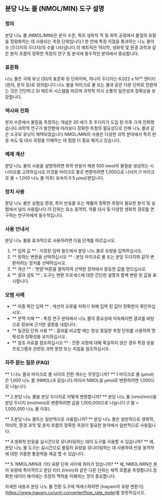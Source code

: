 ## 분당 나노 몰 (NMOL/MIN) 도구 설명

### 정의
분당 나노 몰 (NMOL/MIN)은 분자 수준, 특히 생화학 적 및 화학 공정에서 물질의 유량을 정량화하는 데 사용되는 측정 단위입니다.1 분 안에 특정 지점을 통과하는 나노 몰의 수 (두더지의 두더지)의 수를 나타냅니다.이 메트릭은 약리학, 생화학 및 환경 과학과 같은 분자 흐름의 정확한 측정이 연구 및 분석에 필수적인 분야에서 중요합니다.

### 표준화
나노 몰은 국제 유닛 (SI)의 표준화 된 단위이며, 하나의 두더지는 6.022 x 10²³ 엔티티 (원자, 분자 등)로 정의됩니다.나노 몰을 마이크로 몰 또는 몰과 같은 다른 단위로 전환하는 것은 간단하고 SI 메트릭 시스템을 따르며 과학적 의사 소통의 일관성과 정확성을 보장합니다.

### 역사와 진화
분자 수준에서 물질을 측정하는 개념은 20 세기 초 두더지가 도입 된 이후 크게 진화했습니다.과학적 연구가 발전함에 따라보다 정확한 측정의 필요성으로 인해 나노 몰과 같은 소규모 유닛이 채택되었습니다.NMOL/MIN의 사용은 다양한 과학 분야에서 특히 반응 속도 및 대사 과정을 이해하는 데 점점 더 중요 해지고 있습니다.

### 예제 계산
분당 나노 몰의 사용을 설명하려면 화학 반응이 매분 500 nmol의 물질을 생성하는 시나리오를 고려하십시오.이것을 마이크로 몰로 변환하려면 1,000으로 나뉘어 (1 마이크로 몰 = 1,000 나노 몰 이후) 유속이 0.5 µmol/분입니다.

### 장치 사용
분당 나노 몰은 실험실 환경, 특히 반응물 또는 제품의 정확한 측정이 필요한 분석 및 실험에서 널리 사용됩니다.이 단위는 효소 동역학, 약물 대사 및 다양한 생화학 경로를 연구하는 연구자에게 필수적입니다.

### 사용 안내서
분당 나노 몰을 효과적으로 사용하려면 다음 단계를 따르십시오.
1. ** 입력 값 ** : 지정된 입력 필드에서 분당 나노 몰로 유량을 입력하십시오.
2. ** 원하는 변환을 선택하십시오 ** : 분당 마이크로 몰 또는 분당 두더지와 같이 변환하려는 장치를 선택하십시오.
3. ** 계산 ** : '변환'버튼을 클릭하여 선택한 장치에서 동등한 값을 얻으십시오.
4. ** 결과 검토 ** : 도구는 변환 프로세스에 대한 간단한 설명과 함께 변환 된 값을 표시합니다.

### 모범 사례
- ** 이중 확인 입력 ** : 계산의 오류를 피하기 위해 입력 된 값이 정확한지 확인하십시오.
- ** 문맥 이해 ** : 특정 연구 분야에서 나노 몰의 중요성에 익숙해지면 결과를 바탕으로 정보에 근거한 결정을 내립니다.
- ** 일관된 단위 사용 ** : 결과를 비교할 때는 항상 동일한 측정 단위를 사용하여 명확성과 정확성을 유지하십시오.
- ** 참조 자료를 참조하십시오 ** : 전환 과정에 대해 확실하지 않은 경우 특정 응용 프로그램과 관련된 과학 문헌 또는 지침을 참조하십시오.

### 자주 묻는 질문 (FAQ)

** 1.나노 몰과 마이크로 몰 사이의 전환 계수는 무엇입니까? **
1 마이크로 몰 (µmol)은 1,000 나노 몰 (NMOL)과 같습니다.따라서 NMOL을 µmol로 변환하려면 1,000으로 나눕니다.

** 2.분당 나노 몰을 분당 두더지로 어떻게 변환합니까? **
분당 나노 몰 (nmol/min)을 분당 두더지 (mol/min)로 변환하려면 값을 1,000,000으로 나눕니다 (1 몰 = 1,000,000 나노 몰 이후).

** 3.분당 나노 몰트는 일반적으로 사용됩니까? **
분당 나노 몰은 일반적으로 생화학, 약리학, 환경 과학 및 분자 흐름의 정확한 측정이 필요한 분야에서 일반적으로 사용됩니다.

** 4.생화학 반응을 실시간으로 모니터링하는 데이 도구를 사용할 수 있습니까? **
예, 분당 나노 몰 도구는 실시간으로 물질의 유량을 모니터링하는 데 사용하여 반응 동역학에 대한 귀중한 통찰력을 제공 할 수 있습니다.

** 5. NMOL/MIN과 기타 유량 단위 사이에 차이가 있습니까? **
예, NMOL/MIN은 분자 유량에 특이적이고 분당 리터 (l/min)와 같은 다른 단위는 체적 흐름을 측정합니다.정확한 데이터 해석에는 측정의 맥락을 이해하는 것이 중요합니다.

자세한 내용과 분당 나노 몰 전환 도구에 액세스하려면 [Inayam의 유량 변환기] (https://www.inayam.co/unit-converter/flow_rate_mole)를 방문하십시오.